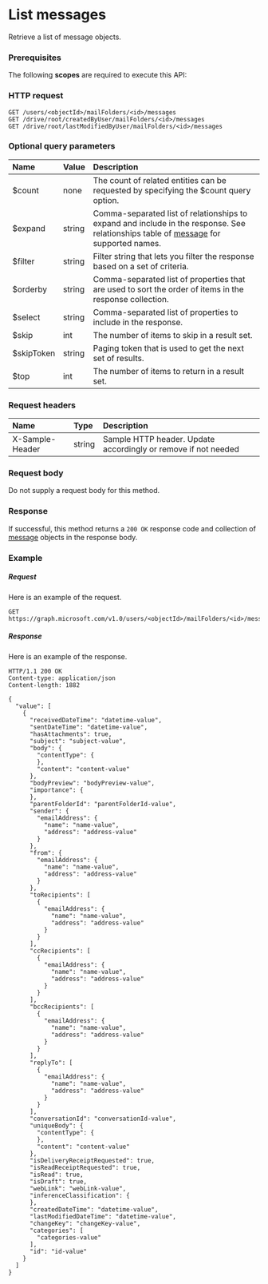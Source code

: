 # List messages

Retrieve a list of message objects.
### Prerequisites
The following **scopes** are required to execute this API: 
### HTTP request
<!-- { "blockType": "ignored" } -->
```http
GET /users/<objectId>/mailFolders/<id>/messages
GET /drive/root/createdByUser/mailFolders/<id>/messages
GET /drive/root/lastModifiedByUser/mailFolders/<id>/messages
```
### Optional query parameters
|Name|Value|Description|
|:---------------|:--------|:-------|
|$count|none|The count of related entities can be requested by specifying the $count query option.|
|$expand|string|Comma-separated list of relationships to expand and include in the response. See relationships table of [message](../resources/message.md) for supported names. |
|$filter|string|Filter string that lets you filter the response based on a set of criteria.|
|$orderby|string|Comma-separated list of properties that are used to sort the order of items in the response collection.|
|$select|string|Comma-separated list of properties to include in the response.|
|$skip|int|The number of items to skip in a result set.|
|$skipToken|string|Paging token that is used to get the next set of results.|
|$top|int|The number of items to return in a result set.|

### Request headers
| Name       | Type | Description|
|:-----------|:------|:----------|
| X-Sample-Header  | string  | Sample HTTP header. Update accordingly or remove if not needed|

### Request body
Do not supply a request body for this method.
### Response
If successful, this method returns a `200 OK` response code and collection of [message](../resources/message.md) objects in the response body.
### Example
##### Request
Here is an example of the request.
<!-- {
  "blockType": "request",
  "name": "get_messages"
}-->
```http
GET https://graph.microsoft.com/v1.0/users/<objectId>/mailFolders/<id>/messages
```
##### Response
Here is an example of the response.
<!-- {
  "blockType": "response",
  "truncated": false,
  "@odata.type": "microsoft.graph.message",
  "isCollection": true
} -->
```http
HTTP/1.1 200 OK
Content-type: application/json
Content-length: 1882

{
  "value": [
    {
      "receivedDateTime": "datetime-value",
      "sentDateTime": "datetime-value",
      "hasAttachments": true,
      "subject": "subject-value",
      "body": {
        "contentType": {
        },
        "content": "content-value"
      },
      "bodyPreview": "bodyPreview-value",
      "importance": {
      },
      "parentFolderId": "parentFolderId-value",
      "sender": {
        "emailAddress": {
          "name": "name-value",
          "address": "address-value"
        }
      },
      "from": {
        "emailAddress": {
          "name": "name-value",
          "address": "address-value"
        }
      },
      "toRecipients": [
        {
          "emailAddress": {
            "name": "name-value",
            "address": "address-value"
          }
        }
      ],
      "ccRecipients": [
        {
          "emailAddress": {
            "name": "name-value",
            "address": "address-value"
          }
        }
      ],
      "bccRecipients": [
        {
          "emailAddress": {
            "name": "name-value",
            "address": "address-value"
          }
        }
      ],
      "replyTo": [
        {
          "emailAddress": {
            "name": "name-value",
            "address": "address-value"
          }
        }
      ],
      "conversationId": "conversationId-value",
      "uniqueBody": {
        "contentType": {
        },
        "content": "content-value"
      },
      "isDeliveryReceiptRequested": true,
      "isReadReceiptRequested": true,
      "isRead": true,
      "isDraft": true,
      "webLink": "webLink-value",
      "inferenceClassification": {
      },
      "createdDateTime": "datetime-value",
      "lastModifiedDateTime": "datetime-value",
      "changeKey": "changeKey-value",
      "categories": [
        "categories-value"
      ],
      "id": "id-value"
    }
  ]
}
```

<!-- uuid: 8fcb5dbc-d5aa-4681-8e31-b001d5168d79
2015-10-25 14:57:30 UTC -->
<!-- {
  "type": "#page.annotation",
  "description": "List messages",
  "keywords": "",
  "section": "documentation",
  "tocPath": ""
}-->